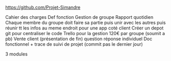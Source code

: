 https://github.com/Projet-Simandre

Cahier des charges
Def fonction
Gestion de groupe
Rapport quotidien
Chaque membre du groupe doit faire sa partie puis unir avec les autres puis réunir tt les infos au meme endroit pour une app coté client
Créer un depot git pour centraliser le code
Trello pour la gestion
120€ par groupe (soumit a pb)
Vente client (présentation de fin)
	question réponse individuel
Doc fonctionnel + trace de suivi de projet (commit pas le dernier jour)

3 modules